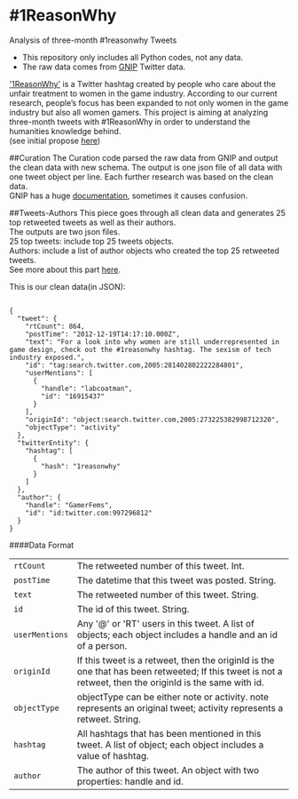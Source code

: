 \#1ReasonWhy
==========

Analysis of three-month #1reasonwhy Tweets

* This repository only includes all Python codes, not any data.
* The raw data comes from [GNIP](http://gnip.com/) Twitter data.

['1ReasonWhy'](https://twitter.com/search?q=1reasonwhy&src=typd) is a Twitter hashtag created by people who care about the unfair treatment to women in the game industry. According to our current research, people’s focus has been expanded to not only women in the game industry but also all women gamers. This project is aiming at analyzing three-month tweets with #1ReasonWhy in order to understand the humanities knowledge behind.    
(see initial propose [here](https://medium.com/research-methods-in-digital-humanities/project-1reasonwhy-17022abf3bd9))

##Curation
The Curation code parsed the raw data from GNIP and output the clean data with new schema. The output is one json file of all data with one tweet object per line. Each further research was based on the clean data.    
GNIP has a huge [documentation](http://support.gnip.com/sources/twitter/data_format.html), sometimes it causes confusion.    

##Tweets-Authors
This piece goes through all clean data and generates 25 top retweeted tweets as well as their authors.    
The outputs are two json files.   
25 top tweets: include top 25 tweets objects.     
Authors: include a list of author objects who created the top 25 retweeted tweets.    
See more about this part [here](https://medium.com/@CiciRaoXi/1reasonwhy-authority-f1ce39ac6ec).

This is our clean data(in JSON):

<pre><code>
{
  "tweet": {
    "rtCount": 864,
    "postTime": "2012-12-19T14:17:10.000Z",
    "text": "For a look into why women are still underrepresented in game design, check out the #1reasonwhy hashtag. The sexism of tech industry exposed.",
    "id": "tag:search.twitter.com,2005:281402802222284801",
    "userMentions": [
      {
        "handle": "labcoatman",
        "id": "16915437"
      }
    ],
    "originId": "object:search.twitter.com,2005:273225382998712320",
    "objectType": "activity"
  },
  "twitterEntity": {
    "hashtag": [
      {
        "hash": "1reasonwhy"
      }
    ]
  },
  "author": {
    "handle": "GamerFems",
    "id": "id:twitter.com:997296812"
  }
}
</code></pre>

####Data Format    
<table>
    <tr>
        <td><code>rtCount</code></td>
        <td>The retweeted number of this tweet. Int. </td>
    </tr>
    <tr>
        <td><code>postTime</code></td>
        <td>The datetime that this tweet was posted. String.</td>
    </tr>
    <tr>
        <td><code>text</code></td>
        <td>The retweeted number of this tweet. String.</td>
    </tr>
    <tr>
        <td><code>id</code></td>
        <td>The id of this tweet. String.</td>
    </tr>
    <tr>
        <td><code>userMentions</code></td>
        <td>Any '@' or 'RT' users in this tweet. A list of objects; each object includes a handle and an id of a person. </td>
    </tr>
    <tr>
        <td><code>originId</code></td>
        <td>If this tweet is a retweet, then the originId is the one that has been retweeted; If this tweet is not a retweet, then the originId is the same with id. </td>
    </tr>
    <tr>
        <td><code>objectType</code></td>
        <td>objectType can be either note or activity. note represents an original tweet; activity represents a retweet. String. </td>
    </tr>
    <tr>
        <td><code>hashtag</code></td>
        <td>All hashtags that has been mentioned in this tweet. A list of object; each object includes a value of hashtag. </td>
    </tr>
    <tr>
        <td><code>author</code></td>
        <td>The author of this tweet. An object with two properties: handle and id. </td>
    </tr>    

